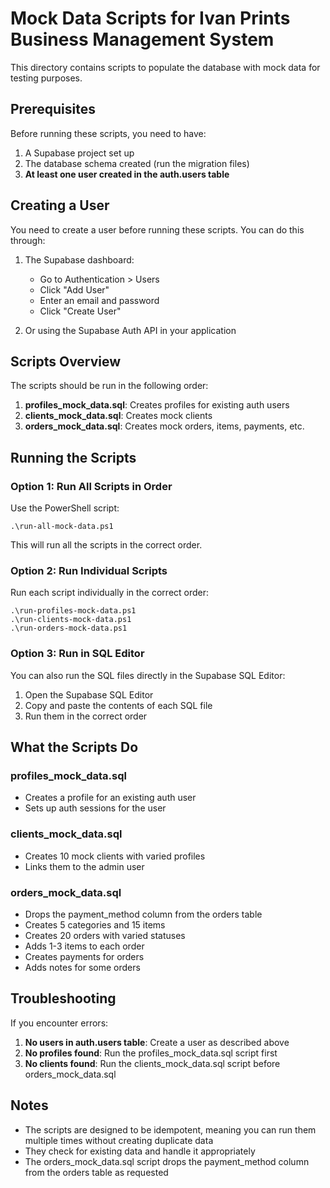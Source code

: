 # Mock Data Scripts for Ivan Prints Business Management System

This directory contains scripts to populate the database with mock data for testing purposes.

## Prerequisites

Before running these scripts, you need to have:

1. A Supabase project set up
2. The database schema created (run the migration files)
3. **At least one user created in the auth.users table**

## Creating a User

You need to create a user before running these scripts. You can do this through:

1. The Supabase dashboard:
   - Go to Authentication > Users
   - Click "Add User"
   - Enter an email and password
   - Click "Create User"

2. Or using the Supabase Auth API in your application

## Scripts Overview

The scripts should be run in the following order:

1. **profiles_mock_data.sql**: Creates profiles for existing auth users
2. **clients_mock_data.sql**: Creates mock clients
3. **orders_mock_data.sql**: Creates mock orders, items, payments, etc.

## Running the Scripts

### Option 1: Run All Scripts in Order

Use the PowerShell script:

```
.\run-all-mock-data.ps1
```

This will run all the scripts in the correct order.

### Option 2: Run Individual Scripts

Run each script individually in the correct order:

```
.\run-profiles-mock-data.ps1
.\run-clients-mock-data.ps1
.\run-orders-mock-data.ps1
```

### Option 3: Run in SQL Editor

You can also run the SQL files directly in the Supabase SQL Editor:

1. Open the Supabase SQL Editor
2. Copy and paste the contents of each SQL file
3. Run them in the correct order

## What the Scripts Do

### profiles_mock_data.sql

- Creates a profile for an existing auth user
- Sets up auth sessions for the user

### clients_mock_data.sql

- Creates 10 mock clients with varied profiles
- Links them to the admin user

### orders_mock_data.sql

- Drops the payment_method column from the orders table
- Creates 5 categories and 15 items
- Creates 20 orders with varied statuses
- Adds 1-3 items to each order
- Creates payments for orders
- Adds notes for some orders

## Troubleshooting

If you encounter errors:

1. **No users in auth.users table**: Create a user as described above
2. **No profiles found**: Run the profiles_mock_data.sql script first
3. **No clients found**: Run the clients_mock_data.sql script before orders_mock_data.sql

## Notes

- The scripts are designed to be idempotent, meaning you can run them multiple times without creating duplicate data
- They check for existing data and handle it appropriately
- The orders_mock_data.sql script drops the payment_method column from the orders table as requested
